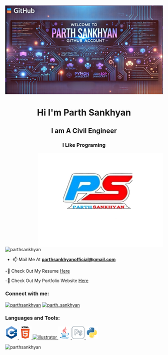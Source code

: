 ![MasterHead](https://github.com/ParthSankhyan/ParthSankhyan/blob/main/IMG_20241222_133529.png)
<h1 align="center"> Hi  I'm Parth Sankhyan</h1>
<h2 align="center"> I am A Civil Engineer  </h2>
<h3 align="center"> I Like Programing </h3>
<img align="right" alt="Coding" width="400" src="https://github.com/ParthSankhyan/ParthSankhyan/blob/main/20241228_005329.png"
  
<p align="left"> <img src="https://komarev.com/ghpvc/?username=parthsankhyan&label=Profile%20views&color=0e75b6&style=flat" alt="parthsankhyan" /> </p>

- 📫 Mail Me At **parthsankhyanofficial@gmail.com**

-📘 Check Out My Resume  [Here](https://drive.google.com/file/d/14c3iXuH6M9chUD-D6EdQT1vhNFUY0zWD/view?usp=drivesdk)

-📕 Check Out My Portfolio Website [Here](https://parthsharma.github.io/portfolio-) 

<h3 align="left">Connect with me:</h3>
<p align="left">
<a href="https://linkedin.com/in/parthsankhyan" target="blank"><img align="center" src="https://raw.githubusercontent.com/rahuldkjain/github-profile-readme-generator/master/src/images/icons/Social/linked-in-alt.svg" alt="parthsankhyan" height="30" width="40" /></a>
<a href="https://instagram.com/__parth__sankhyan" target="blank"><img align="center" src="https://raw.githubusercontent.com/rahuldkjain/github-profile-readme-generator/master/src/images/icons/Social/instagram.svg" alt="parth_sankhyan" height="30" width="40" /></a>
</p>

<h3 align="left">Languages and Tools:</h3>
<p align="left"> <a href="https://www.w3schools.com/cpp/" target="_blank" rel="noreferrer"> <img src="https://raw.githubusercontent.com/devicons/devicon/master/icons/cplusplus/cplusplus-original.svg" alt="cplusplus" width="40" height="40"/> </a> <a href="https://www.w3.org/html/" target="_blank" rel="noreferrer"> <img src="https://raw.githubusercontent.com/devicons/devicon/master/icons/html5/html5-original-wordmark.svg" alt="html5" width="40" height="40"/> </a> <a href="https://www.adobe.com/in/products/illustrator.html" target="_blank" rel="noreferrer"> <img src="https://www.vectorlogo.zone/logos/adobe_illustrator/adobe_illustrator-icon.svg" alt="illustrator" width="40" height="40"/> </a> <a href="https://www.java.com" target="_blank" rel="noreferrer"> <img src="https://raw.githubusercontent.com/devicons/devicon/master/icons/java/java-original.svg" alt="java" width="40" height="40"/> </a> <a href="https://www.photoshop.com/en" target="_blank" rel="noreferrer"> <img src="https://raw.githubusercontent.com/devicons/devicon/master/icons/photoshop/photoshop-line.svg" alt="photoshop" width="40" height="40"/> </a> <a href="https://www.python.org" target="_blank" rel="noreferrer"> <img src="https://raw.githubusercontent.com/devicons/devicon/master/icons/python/python-original.svg" alt="python" width="40" height="40"/> </a> </p>

<p><img align="center" src="https://github-readme-stats.vercel.app/api/top-langs?username=parthsankhyan&show_icons=true&locale=en&layout=compact" alt="parthsankhyan" /></p>
